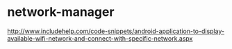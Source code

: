 # network-manager
http://www.includehelp.com/code-snippets/android-application-to-display-available-wifi-network-and-connect-with-specific-network.aspx 
